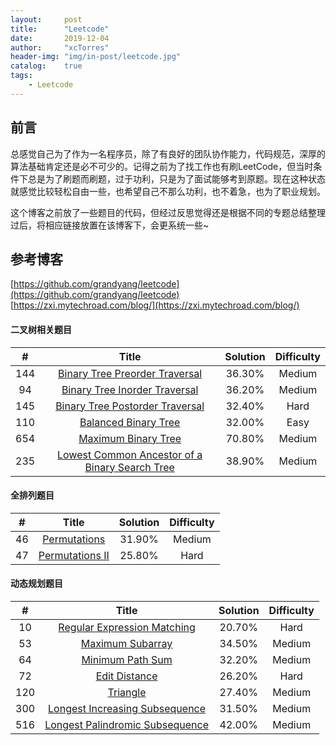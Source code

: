 ```yaml
---
layout:     post
title:      "Leetcode"
date:       2019-12-04
author:     "xcTorres"
header-img: "img/in-post/leetcode.jpg"
catalog:    true
tags:
    - Leetcode
---
```


## 前言  
总感觉自己为了作为一名程序员，除了有良好的团队协作能力，代码规范，深厚的算法基础肯定还是必不可少的。记得之前为了找工作也有刷LeetCode，但当时条件下总是为了刷题而刷题，过于功利，只是为了面试能够考到原题。现在这种状态就感觉比较轻松自由一些，也希望自己不那么功利，也不着急，也为了职业规划。 

这个博客之前放了一些题目的代码，但经过反思觉得还是根据不同的专题总结整理过后，将相应链接放置在该博客下，会更系统一些~ 

## 参考博客
[https://github.com/grandyang/leetcode](https://github.com/grandyang/leetcode)  
[https://zxi.mytechroad.com/blog/](https://zxi.mytechroad.com/blog/)

#### 二叉树相关题目

| # | Title | Solution | Difficulty |
|:-:| :---: | :------: | :--------: |
|144|[Binary Tree Preorder Traversal](https://github.com/grandyang/LeetCode-All-In-One/issues/144)|36.30%|Medium|
|94|[Binary Tree Inorder Traversal](https://github.com/grandyang/LeetCode-All-In-One/issues/94)|36.20%|Medium|
|145|[Binary Tree Postorder Traversal](https://github.com/grandyang/LeetCode-All-In-One/issues/145)|32.40%|Hard|
|110|[Balanced Binary Tree](https://github.com/grandyang/LeetCode-All-In-One/issues/110)|32.00%|Easy|
|654|[Maximum Binary Tree](https://github.com/grandyang/LeetCode-All-In-One/issues/654)|70.80%|Medium|
|235|[Lowest Common Ancestor of a Binary Search Tree](https://github.com/grandyang/LeetCode-All-In-One/issues/235)|38.90%|Medium|

#### 全排列题目  

| # | Title | Solution | Difficulty |
|:-:| :---: | :------: | :--------: |
|46|[Permutations](https://github.com/grandyang/LeetCode-All-In-One/issues/46)|31.90%|Medium|
|47|[Permutations II](https://github.com/grandyang/LeetCode-All-In-One/issues/47)|25.80%|Hard|

#### 动态规划题目  

| # | Title | Solution | Difficulty |
|:-:| :---: | :------: | :--------: |
|10 |[Regular Expression Matching](https://github.com/xcTorres/LeetCode/blob/master/10.%20Regular%20Expression%20Matching.md)|20.70%|Hard|
|53|[Maximum Subarray](xxxx)|34.50%|Medium|
|64|[Minimum Path Sum](xxxx)|32.20%|Medium|
|72|[Edit Distance](xxxx)|26.20%|Hard|
|120|[Triangle](xxxx)|27.40%|Medium|
|300|[Longest Increasing Subsequence](xxxx)|31.50%|Medium|
|516|[Longest Palindromic Subsequence](xxxxx)|42.00%|Medium|


